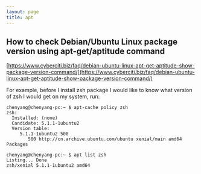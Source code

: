 ```yaml
---
layout: page
title: apt
---
```


## How to check Debian/Ubuntu Linux package version using apt-get/aptitude command

[https://www.cyberciti.biz/faq/debian-ubuntu-linux-apt-get-aptitude-show-package-version-command/](https://www.cyberciti.biz/faq/debian-ubuntu-linux-apt-get-aptitude-show-package-version-command/)

For example, before I install zsh package I would like to know what version of zsh I would get on my system, run:

```
chenyang@chenyang-pc:~ $ apt-cache policy zsh
zsh:
  Installed: (none)
  Candidate: 5.1.1-1ubuntu2
  Version table:
     5.1.1-1ubuntu2 500
        500 http://cn.archive.ubuntu.com/ubuntu xenial/main amd64 Packages
```

```
chenyang@chenyang-pc:~ $ apt list zsh
Listing... Done
zsh/xenial 5.1.1-1ubuntu2 amd64
```